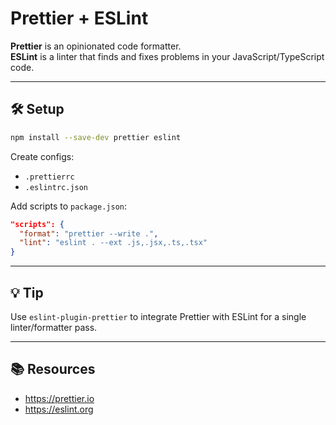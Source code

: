 # Prettier + ESLint

**Prettier** is an opinionated code formatter.  
**ESLint** is a linter that finds and fixes problems in your JavaScript/TypeScript code.

---

## 🛠 Setup

```bash
npm install --save-dev prettier eslint
```

Create configs:

- `.prettierrc`
- `.eslintrc.json`

Add scripts to `package.json`:

```json
"scripts": {
  "format": "prettier --write .",
  "lint": "eslint . --ext .js,.jsx,.ts,.tsx"
}
```

---

## 💡 Tip

Use `eslint-plugin-prettier` to integrate Prettier with ESLint for a single linter/formatter pass.

---

## 📚 Resources

- https://prettier.io
- https://eslint.org
